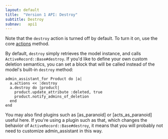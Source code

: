 ```yaml
---
layout: default
title:  "Version 1 API: Destroy"
subtitle: Destroy
subnav:   api1
---
```


Note that the `destroy` action is turned off by default. To turn it on, use the core [actions](/admin_assistant/v1/api/core.html#builder_actions) method.

By default, `destroy` simply retrieves the model instance, and calls `ActiveRecord::Base#destroy`. If you'd like to define your own custom deletion semantics, you can set a block that will be called instead of the model's built-in `destroy` method:

    admin_assistant_for Product do |a|
      a.actions << :destroy
      a.destroy do |product|
        product.update_attribute :deleted, true
        product.notify_admins_of_deletion
      end
    end
    
You may also find plugins such as [as\_paranoid] or [acts\_as\_paranoid] useful here. If you're using a plugin such as that, which changes the behavior of `ActiveRecord::Base#destroy`, it means that you will probably not need to customize admin\_assistant in this way.




[acts_as_paranoid]: http://ar-paranoid.rubyforge.org/
[as_paranoid]: http://github.com/semanticart/is_paranoid/tree/master

